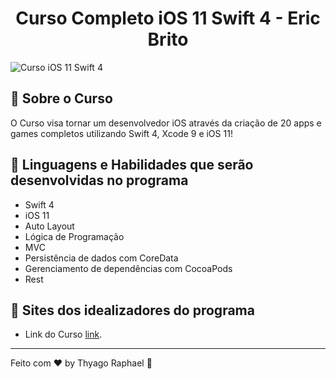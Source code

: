<h1 align="center">
    Curso Completo iOS 11 Swift 4 - Eric Brito
</h1

<h1 align="center">
    <img alt="Curso iOS 11 Swift 4" title="Curso iOS 11 Swift 4" src=".images/img.png" /> 
</h1>

<br>

## 🔖  Sobre o Curso

O Curso visa tornar um desenvolvedor iOS através da criação de 20 apps e games completos utilizando Swift 4, Xcode 9 e iOS 11!
<br>

## 🚀 Linguagens e Habilidades que serão desenvolvidas no programa

- Swift 4
- iOS 11
- Auto Layout
- Lógica de Programação
- MVC
- Persistência de dados com CoreData
- Gerenciamento de dependências com CocoaPods
- Rest

## 🔖 Sites dos idealizadores do programa

- Link do Curso [link](https://www.udemy.com/course/curso-completo-de-desenvolvimento-ios11swift4/).

---

Feito com ♥  by Thyago Raphael :wave:
